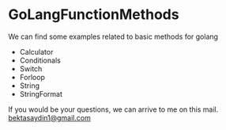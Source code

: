 # GoLangFunctionMethods


We can find some examples related to basic methods for golang

  * Calculator
  * Conditionals
  * Switch
  * Forloop
  * String
  * StringFormat
  
  If you would be your questions, we can arrive to me on this mail.
    bektasaydin1@gmail.com
